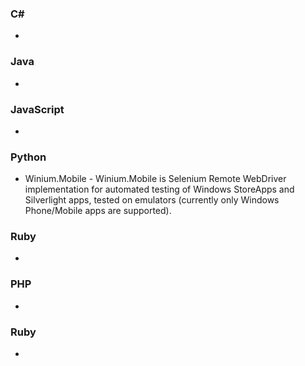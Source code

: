 ### C# 
* 

### Java 
*

### JavaScript 
*

### Python 
* Winium.Mobile - Winium.Mobile is Selenium Remote WebDriver implementation for automated testing of Windows StoreApps and Silverlight apps, tested on emulators (currently only Windows Phone/Mobile apps are supported).

### Ruby 
*

### PHP 
*

### Ruby 
*

